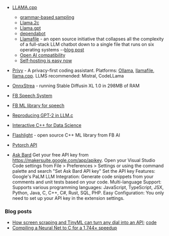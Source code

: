 

* [LLAMA.cpp](https://github.com/ggerganov/llama.cpp/pull/1642)
  * [grammar-based sampling](https://github.com/ggerganov/llama.cpp/pull/1773/commits)
  * [Llama.2c](https://github.com/karpathy/llama2.c)
  * [Llama.gpt](https://github.com/getumbrel/llama-gpt)
  * [dependabot](https://github.com/serge-chat/serge)
  * [Llamafile](https://github.com/Mozilla-Ocho/llamafile) - an open source initiative that collapses all the complexity of a full-stack LLM chatbot down to a single file that runs on six operating systems --[blog post](https://future.mozilla.org/blog/introducing-llamafile/)
  * [Open AI compatibility](https://ollama.ai/blog/openai-compatibility)
  * [Self-hosting is easy now](https://euri.ca/blog/2024-llm-self-hosting-is-easy-now/)
 

* [Privy](https://github.com/srikanth235/privy) - A privacy-first coding assistant. Platforms: [Ollama](https://github.com/jmorganca/ollama), [llamafile](https://github.com/Mozilla-Ocho/llamafile), [llama.cpp](https://github.com/ggerganov/llama.cpp). LLMS recommended: Mistral, CodeLLama

* [OnnxStrea](https://github.com/vitoplantamura/OnnxStream) - running Stable Diffusin XL 1.0 in 298MB of RAM 

* [FB Speech System](https://code.fb.com/ai-research/wav2letter/)

* [FB ML library for speech](https://github.com/facebookresearch/flashlight)

* [Reproducing GPT-2 in LLM.c](https://github.com/karpathy/llm.c/discussions/481)

* [Interactive C++ for Data Science](https://blog.llvm.org/posts/2020-12-21-interactive-cpp-for-data-science/)
* [Flashlight](https://ai.facebook.com/blog/flashlight-fast-and-flexible-machine-learning-in-c-plus-plus/) - open source C++ ML library from FB AI
* [Pytorch API](https://pytorch.org/cppdocs/)
* [Ask Bard](https://marketplace.visualstudio.com/items?itemName=tpjelf.askbard)
     Get your free API key from https://makersuite.google.com/app/apikey.
     Open your Visual Studio Code settings from File > Preferences > Settings or using the command palette and search "Set Ask Bard API key"
     Set the API key
Features: 
Google's PaLM LLM Integration: Generate code snippets from your comments and unit tests based on your code.
Multi-language Support: Supports various programming languages: JavaScript, TypeScript, JSX, Python, Java, C, C++, C#, Rust, SQL, PHP.
Easy Configuration: You only need to set up your API key in the extension settings.

### Blog posts

* [How screen scraping and TinyML can turn any dial into an API](https://petewarden.com/2021/02/28/how-screen-scraping-and-tinyml-can-turn-any-dial-into-an-api/); [code](https://github.com/jomjol/AI-on-the-edge-device)
* [Compiling a Neural Net to C for a 1,744× speedup](https://slightknack.dev/blog/difflogic/)
